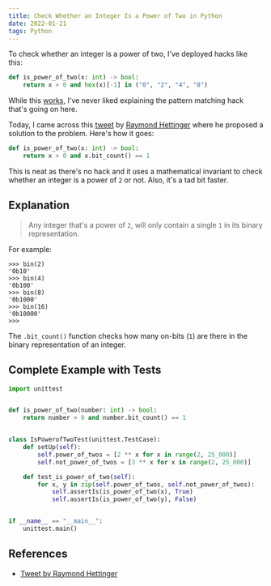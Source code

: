 ```yaml
---
title: Check Whether an Integer Is a Power of Two in Python
date: 2022-01-21
tags: Python
---
```


To check whether an integer is a power of two, I've deployed hacks like this:

```python
def is_power_of_two(x: int) -> bool:
    return x > 0 and hex(x)[-1] in ("0", "2", "4", "8")
```

While this [works](https://twitter.com/rednafi/status/1484326191687696391/photo/1), I've never liked explaining the pattern matching hack that's going on here.

Today, I came across this [tweet](https://twitter.com/raymondh/status/1483948152906522625) by [Raymond Hettinger](https://twitter.com/raymondh) where he proposed a solution to the problem. Here's how it goes:


```python
def is_power_of_two(x: int) -> bool:
    return x > 0 and x.bit_count() == 1
```

This is neat as there's no hack and it uses a mathematical invariant to check whether an integer is a power of `2` or not. Also, it's a tad bit faster.

## Explanation

> Any integer that's a power of `2`, will only contain a single `1` in its binary representation.

For example:

```
>>> bin(2)
'0b10'
>>> bin(4)
'0b100'
>>> bin(8)
'0b1000'
>>> bin(16)
'0b10000'
>>>
```

The `.bit_count()` function checks how many on-bits (`1`) are there in the binary representation of an integer.


## Complete Example with Tests

```python
import unittest


def is_power_of_two(number: int) -> bool:
    return number > 0 and number.bit_count() == 1


class IsPowerofTwoTest(unittest.TestCase):
    def setUp(self):
        self.power_of_twos = [2 ** x for x in range(2, 25_000)]
        self.not_power_of_twos = [3 ** x for x in range(2, 25_000)]

    def test_is_power_of_two(self):
        for x, y in zip(self.power_of_twos, self.not_power_of_twos):
            self.assertIs(is_power_of_two(x), True)
            self.assertIs(is_power_of_two(y), False)


if __name__ == "__main__":
    unittest.main()
```

## References

* [Tweet by Raymond Hettinger](https://twitter.com/raymondh/status/1483948152906522625)
